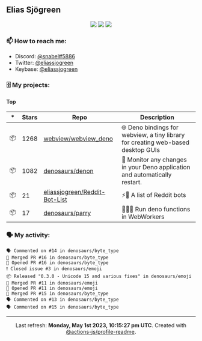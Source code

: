 ## Elias Sjögreen

<p align="center">
  <img src="https://img.shields.io/badge/🎂-dec. 2003-success" />
  <img src="https://img.shields.io/badge/🌎-Stockholm-informational" />
  <img src="https://img.shields.io/badge/👦-He/Him-informational" />
</p>

### 📫 How to reach me:

- Discord: [@snabel#5886](https://discord.com/users/267978757799673866)
- Twitter: [@eliassjogreen](https://twitter.com/eliassjogreen)
- Keybase: [@eliassjogreen](https://keybase.io/eliassjogreen)

### 🗄 My projects:

#### Top
|*|Stars|Repo|Description|
|---|---|---|---|
| 📦 | 1268 | [webview/webview_deno](https://github.com/webview/webview_deno) | 🌐 Deno bindings for webview, a tiny library for creating web-based desktop GUIs |
| 📦 | 1082 | [denosaurs/denon](https://github.com/denosaurs/denon) | 👀 Monitor any changes in your Deno application and automatically restart. |
| 📦 | 21 | [eliassjogreen/Reddit-Bot-List](https://github.com/eliassjogreen/Reddit-Bot-List) | ⚡️🤖 A list of Reddit bots |
| 📦 | 17 | [denosaurs/parry](https://github.com/denosaurs/parry) | 👷🏽‍♂️ Run deno functions in WebWorkers |

### 🗣 My activity:

```
🗣 Commented on #14 in denosaurs/byte_type
🎉 Merged PR #16 in denosaurs/byte_type
💪 Opened PR #16 in denosaurs/byte_type
❗️ Closed issue #3 in denosaurs/emoji
📦 Released "0.3.0 - Unicode 15 and various fixes" in denosaurs/emoji
🎉 Merged PR #11 in denosaurs/emoji
💪 Opened PR #11 in denosaurs/emoji
🎉 Merged PR #15 in denosaurs/byte_type
🗣 Commented on #13 in denosaurs/byte_type
🗣 Commented on #15 in denosaurs/byte_type
```

------------
<p align="center">Last refresh: <b>Monday, May 1st 2023, 10:15:27 pm UTC</b>. Created with <a href=https://github.com/marketplace/actions/profile-readme>@actions-js/profile-readme</a>.</p>
